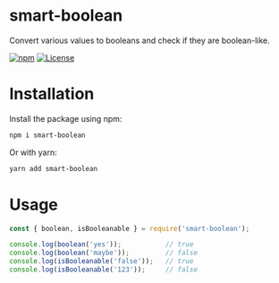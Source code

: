 # smart-boolean

Convert various values to booleans and check if they are boolean-like.

[![npm](https://img.shields.io/npm/v/smart-boolean.svg)](https://www.npmjs.com/package/smart-boolean)  [![License](https://img.shields.io/npm/l/smart-boolean.svg)](LICENSE) 

# Installation

Install the package using npm:

```bash
npm i smart-boolean
```

Or with yarn:

```bash
yarn add smart-boolean
```

# Usage

```js
const { boolean, isBooleanable } = require('smart-boolean');

console.log(boolean('yes'));           // true
console.log(boolean('maybe'));         // false
console.log(isBooleanable('false'));   // true
console.log(isBooleanable('123'));     // false
```
